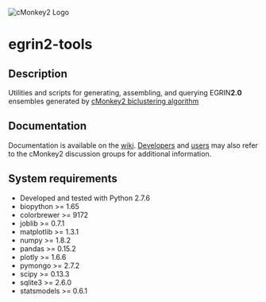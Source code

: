 ![cMonkey2 Logo](https://github.com/scalefreegan/egrin2-tools/blob/master/egrin2_logo_80px.png "EGRIN2.0 Logo")

# egrin2-tools 

## Description

Utilities and scripts for generating, assembling, and querying EGRIN**2.0** ensembles generated by [cMonkey2 biclustering algorithm](https://github.com/baliga-lab/cmonkey2/)

## Documentation

Documentation is available on the [wiki](http://nbviewer.ipython.org/github/scalefreegan/egrin2-tools/blob/master/doc/index.ipynb). [Developers](https://groups.google.com/d/forum/cmonkey-dev) and [users](https://groups.google.com/d/forum/cmonkey-users) may also refer to the cMonkey2 discussion groups for additional information. 

## System requirements

* Developed and tested with Python 2.7.6
* biopython >= 1.65
* colorbrewer >= 9172
* joblib >= 0.7.1
* matplotlib >= 1.3.1
* numpy >= 1.8.2
* pandas >= 0.15.2
* plotly >= 1.6.6
* pymongo >= 2.7.2
* scipy >= 0.13.3
* sqlite3 >= 2.6.0
* statsmodels >= 0.6.1









